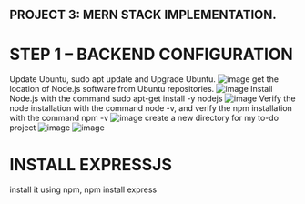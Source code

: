 ## PROJECT 3: MERN STACK IMPLEMENTATION.
# STEP 1 – BACKEND CONFIGURATION
Update Ubuntu, sudo apt update and Upgrade Ubuntu.
![image](https://user-images.githubusercontent.com/103155174/166394823-037e08de-844b-4e87-b069-d419d86eab18.png)
get the location of Node.js software from Ubuntu repositories.
![image](https://user-images.githubusercontent.com/103155174/166395023-763d575b-0a8f-4682-a4a9-fa3c6fafd74b.png)
Install Node.js with the command sudo apt-get install -y nodejs
![image](https://user-images.githubusercontent.com/103155174/166395194-c676df60-e72e-4349-ada7-0b4354640138.png)
Verify the node installation with the command node -v, and verify the npm installation with the command npm -v
![image](https://user-images.githubusercontent.com/103155174/166395331-c271b0d4-63a2-49cf-985c-b446e3abd905.png)
create a new directory for my to-do project
![image](https://user-images.githubusercontent.com/103155174/166395811-94fec75e-f0cb-4b16-80ff-5535fdac3fe6.png)
![image](https://user-images.githubusercontent.com/103155174/166396147-3310d017-3654-4c6c-8ff9-6ef047da68b6.png)
# INSTALL EXPRESSJS
install it using npm, npm install express


